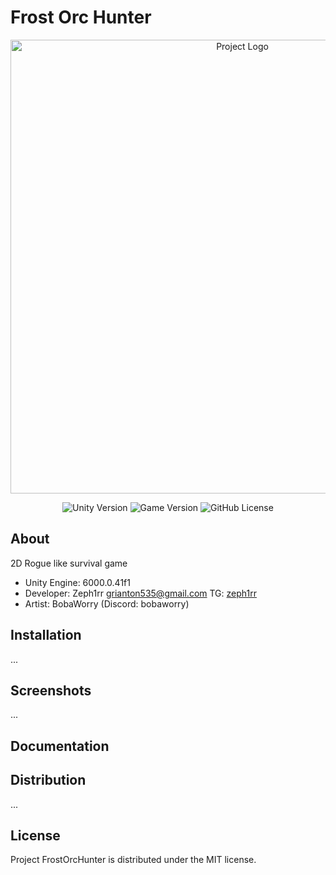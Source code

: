 # Frost Orc Hunter



<p align="center">
      <img src="https://i.imgur.com/5zCVNEQ.png" alt="Project Logo" width="726">
</p>

<p align="center">
    <img src="https://img.shields.io/badge/Engine-6000.0.41f1-blueviolet" alt="Unity Version">
    <img src="https://img.shields.io/badge/Version-0.0.1-blue" alt="Game Version">
    <img alt="GitHub License" src="https://img.shields.io/github/license/Zeph1rr/frostorchunter">
</p>

## About

2D Rogue like survival game

- Unity Engine: 6000.0.41f1
- Developer: Zeph1rr <grianton535@gmail.com> TG: [zeph1rr](https://t.me/zeph1rr)
- Artist: BobaWorry (Discord: bobaworry)

## Installation

...

## Screenshots

...

## Documentation

## Distribution

...

## License

Project FrostOrcHunter is distributed under the MIT license.